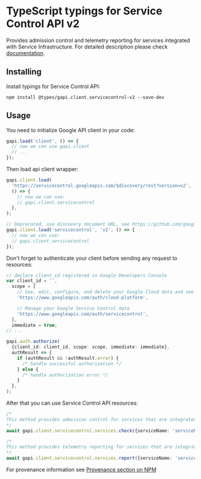 # TypeScript typings for Service Control API v2

Provides admission control and telemetry reporting for services integrated with Service Infrastructure.
For detailed description please check [documentation](https://cloud.google.com/service-control/).

## Installing

Install typings for Service Control API:

```
npm install @types/gapi.client.servicecontrol-v2 --save-dev
```

## Usage

You need to initialize Google API client in your code:

```typescript
gapi.load('client', () => {
  // now we can use gapi.client
  // ...
});
```

Then load api client wrapper:

```typescript
gapi.client.load(
  'https://servicecontrol.googleapis.com/$discovery/rest?version=v2',
  () => {
    // now we can use:
    // gapi.client.servicecontrol
  },
);
```

```typescript
// Deprecated, use discovery document URL, see https://github.com/google/google-api-javascript-client/blob/master/docs/reference.md#----gapiclientloadname----version----callback--
gapi.client.load('servicecontrol', 'v2', () => {
  // now we can use:
  // gapi.client.servicecontrol
});
```

Don't forget to authenticate your client before sending any request to resources:

```typescript
// declare client_id registered in Google Developers Console
var client_id = '',
  scope = [
    // See, edit, configure, and delete your Google Cloud data and see the email address for your Google Account.
    'https://www.googleapis.com/auth/cloud-platform',

    // Manage your Google Service Control data
    'https://www.googleapis.com/auth/servicecontrol',
  ],
  immediate = true;
// ...

gapi.auth.authorize(
  {client_id: client_id, scope: scope, immediate: immediate},
  authResult => {
    if (authResult && !authResult.error) {
      /* handle successful authorization */
    } else {
      /* handle authorization error */
    }
  },
);
```

After that you can use Service Control API resources: <!-- TODO: make this work for multiple namespaces -->

```typescript
/*
This method provides admission control for services that are integrated with [Service Infrastructure](https://cloud.google.com/service-infrastructure). It checks whether an operation should be allowed based on the service configuration and relevant policies. It must be called before the operation is executed. For more information, see [Admission Control](https://cloud.google.com/service-infrastructure/docs/admission-control). NOTE: The admission control has an expected policy propagation delay of 60s. The caller **must** not depend on the most recent policy changes. NOTE: The admission control has a hard limit of 1 referenced resources per call. If an operation refers to more than 1 resources, the caller must call the Check method multiple times. This method requires the `servicemanagement.services.check` permission on the specified service. For more information, see [Service Control API Access Control](https://cloud.google.com/service-infrastructure/docs/service-control/access-control).
*/
await gapi.client.servicecontrol.services.check({serviceName: 'serviceName'});

/*
This method provides telemetry reporting for services that are integrated with [Service Infrastructure](https://cloud.google.com/service-infrastructure). It reports a list of operations that have occurred on a service. It must be called after the operations have been executed. For more information, see [Telemetry Reporting](https://cloud.google.com/service-infrastructure/docs/telemetry-reporting). NOTE: The telemetry reporting has a hard limit of 1000 operations and 1MB per Report call. It is recommended to have no more than 100 operations per call. This method requires the `servicemanagement.services.report` permission on the specified service. For more information, see [Service Control API Access Control](https://cloud.google.com/service-infrastructure/docs/service-control/access-control).
*/
await gapi.client.servicecontrol.services.report({serviceName: 'serviceName'});
```

For provenance information see [Provenance section on NPM](https://www.npmjs.com/package/@maxim_mazurok/gapi.client.servicecontrol-v2#Provenance:~:text=none-,Provenance,-Built%20and%20signed)
